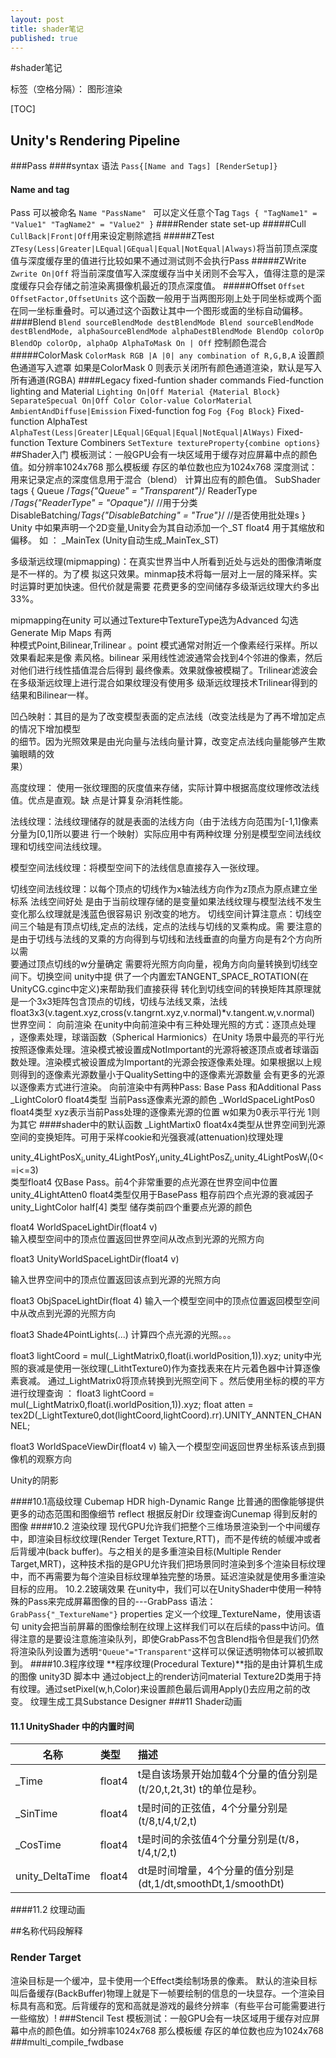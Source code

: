 ```yaml
---
layout: post
title: shader笔记
published: true
---
```

#shader笔记

标签（空格分隔）： 图形渲染

[TOC]
## Unity's Rendering Pipeline
###Pass
####syntax
语法
`Pass{[Name and Tags] [RenderSetup]}`
#### Name and tag
Pass 可以被命名
` Name "PassName"  ` 
可以定义任意个Tag
`Tags { "TagName1" = "Value1" "TagName2" = "Value2" }`
####Render state set-up
#####Cull
`CullBack|Front|Off`用来设定剔除遮挡
#####ZTest
`ZTesy(Less|Greater|LEqual|GEqual|Equal|NotEqual|Always)`将当前顶点深度值与深度缓存里的值进行比较如果不通过测试则不会执行Pass
#####ZWrite
` Zwrite On|Off`
将当前深度值写入深度缓存当中关闭则不会写入，值得注意的是深度缓存只会存储之前渲染离摄像机最近的顶点深度值。
#####Offset
`Offset OffsetFactor,OffsetUnits`
 这个函数一般用于当两图形刚上处于同坐标或两个面在同一坐标重叠时。可以通过这个函数让其中一个图形或面的坐标自动偏移。
 ####Blend
`Blend sourceBlendMode destBlendMode
Blend sourceBlendMode destBlendMode, alphaSourceBlendMode alphaDestBlendMode
BlendOp colorOp
BlendOp colorOp, alphaOp
AlphaToMask On | Off`
控制颜色混合
#####ColorMask
`ColorMask RGB |A |0| any combination of R,G,B,A`
设置颜色通道写入遮罩 如果是ColorMask 0 则表示关闭所有颜色通道渲染，默认是写入所有通道(RGBA)
####Legacy fixed-funtion shader commands
Fied-function lighting and Material
`Lighting On|Off
Material {Material Block}
SeparateSpecual On|Off
Color Color-value
ColorMaterial AmbientAndDiffuse|Emission`
Fixed-function fog
`Fog {Fog Block}`
Fixed-function AlphaTest
    `AlphaTest(Less|Greater|LEqual|GEqual|Equal|NotEqual|AlWays)`
Fixed-function Texture Combiners
`SetTexture textureProperty{combine options}`
##Shader入门
模板测试：一般GPU会有一块区域用于缓存对应屏幕中点的颜色值。如分辨率1024x768 那么模板缓   存区的单位数也应为1024x768
深度测试：用来记录定点的深度信息用于混合（blend） 计算出应有的颜色值。
SubShader tags
{
Queue /*Tags{"Queue" = "Transparent"}*/
ReaderType /*Tags{"ReaderType" = "Opaque"}*/ //用于分类
DisableBatching/*Tags{"DisableBatching" = "True"}*/ //是否使用批处理s
}
Unity 中如果声明一个2D变量,Unity会为其自动添加一个_ST float4 用于其缩放和偏移。 如 ：
_MainTex (Unity自动生成_MainTex_ST)

多级渐远纹理(mipmapping)：在真实世界当中人所看到近处与远处的图像清晰度是不一样的。为了模
拟这只效果。minmap技术将每一层对上一层的降采样。实时运算时更加快速。但代价就是需要
花费更多的空间储存多级渐远纹理大约多出33%。

mipmapping在unity 可以通过Texture中TextureType选为Advanced  勾选Generate Mip Maps 有两  
种模式Point,Bilinear,Trilinear 。point 模式通常对附近一个像素经行采样。所以效果看起来是像
素风格。bilinear 采用线性滤波通常会找到4个邻进的像素，然后对他们进行线性插值混合后得到
最终像素。效果就像被模糊了。Trilinear滤波会在多级渐远纹理上进行混合如果纹理没有使用多
级渐远纹理技术Trilinear得到的结果和Bilinear一样。

凹凸映射：其目的是为了改变模型表面的定点法线（改变法线是为了再不增加定点的情况下增加模型    
的细节。因为光照效果是由光向量与法线向量计算，改变定点法线向量能够产生欺骗眼睛的效           
果）

高度纹理： 使用一张纹理图的灰度值来存储，实际计算中根据高度纹理修改法线值。优点是直观。缺
点是计算复杂消耗性能。 

法线纹理：法线纹理储存的就是表面的法线方向（由于法线方向范围为[-1,1]像素分量为[0,1]所以要进 
行一个映射）实际应用中有两种纹理 分别是模型空间法线纹理和切线空间法线纹理。

模型空间法线纹理：将模型空间下的法线信息直接存入一张纹理。

切线空间法线纹理：以每个顶点的切线作为x轴法线方向作为z顶点为原点建立坐标系  法线空间好处
是由于当前纹理存储的是变量如果法线纹理与模型法线不发生变化那么纹理就是浅蓝色很容易识
别改变的地方。
切线空间计算注意点：切线空间三个轴是有顶点切线,定点的法线，定点的法线与切线的叉乘构成。需
要注意的是由于切线与法线的叉乘的方向得到与切线和法线垂直的向量方向是有2个方向所以需  
要通过顶点切线的w分量确定
需要将光照方向向量，视角方向向量转换到切线空间下。切换空间 unity中提
供了一个内置宏TANGENT_SPACE_ROTATION(在UnityCG.cginc中定义)来帮助我们直接获得
转化到切线空间的转换矩阵其原理就是一个3x3矩阵包含顶点的切线，切线与法线叉乘，法线
float3x3(v.tagent.xyz,cross(v.tangrnt.xyz,v.normal)*v.tangent.w,v.normal)
世界空间： 
向前渲染
    在unity中向前渲染中有三种处理光照的方式：逐顶点处理 ，逐像素处理，球谐函数（Spherical Harmionics）在Unity 场景中最亮的平行光按照逐像素处理。渲染模式被设置成NotImportant的光源将被逐顶点或者球谐函数处理。渲染模式被设置成为Important的光源会按逐像素处理。如果根据以上规则得到的逐像素光源数量小于QualitySetting中的逐像素光源数量 会有更多的光源以逐像素方式进行渲染。
  向前渲染中有两种Pass: Base Pass 和Additional Pass 
_LightColor0 float4类型 当前Pass逐像素光源的颜色
_WorldSpaceLightPos0 float4类型 xyz表示当前Pass处理的逐像素光源的位置 w如果为0表示平行光
1则为其它
####shader中的默认函数
_LightMartix0
float4x4类型从世界空间到光源空间的变换矩阵。可用于采样cookie和光强衰减(attenuation)纹理处理

unity_4LightPosX<sub>i</sub>,unity_4LightPosY<sub>i</sub>,unity_4LightPosZ<sub>i</sub>,unity_4LightPosW<sub>i</sub>(0<=i<=3)  
类型float4  仅Base Pass。前4个非常重要的点光源在世界空间中位置
unity_4LightAtten0 float4类型仅用于BasePass 粗存前四个点光源的衰减因子
unity_LightColor half[4] 类型 储存类前四个重要点光源的颜色 

float4 WorldSpaceLightDir(float4 v)  
输入模型空间中的顶点位置返回世界空间从改点到光源的光照方向

float3 UnityWorldSpaceLightDir(float4 v)

输入世界空间中的顶点位置返回该点到光源的光照方向

float3 ObjSpaceLightDir(float 4)
输入一个模型空间中的顶点位置返回模型空间中从改点到光源的光照方向

float3 Shade4PointLights(...) 
计算四个点光源的光照。。。

float3 lightCoord = mul(_LightMatrix0,float(i.worldPosition,1)).xyz;
unity中光照的衰减是使用一张纹理(_LithtTexture0)作为查找表来在片元着色器中计算逐像素衰减。
通过_LightMatrix0将顶点转换到光照空间下 。然后使用坐标的模的平方进行纹理查询 ：
float3 lightCoord = mul(_LightMatrix0,float(i.worldPosition,1)).xyz;
float atten = tex2D(_LightTexture0,dot(lightCoord,lightCoord).rr).UNITY_ANNTEN_CHANNEL;

float3 WorldSpaceViewDir(float4 v)
输入一个模型空间返回世界坐标系该点到摄像机的观察方向  

Unity的阴影


####10.1高级纹理
Cubemap
HDR  high-Dynamic Range 比普通的图像能够提供更多的动态范围和图像细节
reflect 根据反射Dir 纹理查询Cunemap 得到反射的图像
####10.2 渲染纹理
    现代GPU允许我们把整个三维场景渲染到一个中间缓存中，即渲染目标纹纹理(Render Terget Texture,RTT)，而不是传统的帧缓冲或者后背缓冲(back buffer)。与之相关的是多重渲染目标(Multiple Render Target,MRT)，这种技术指的是GPU允许我们把场景同时渲染到多个渲染目标纹理中，而不再需要为每个渲染目标纹理单独完整的场景。延迟渲染就是使用多重渲染目标的应用。
10.2.2玻璃效果
    在unity中，我们可以在UnityShader中使用一种特殊的Pass来完成屏幕图像的目的---GrabPass
语法：
`GrabPass{"_TextureName"}` properties 定义一个纹理_TextureName，使用该语句 unity会把当前屏幕的图像绘制在纹理上这样我们可以在后续的pass中访问。值得注意的是要设注意施渲染队列，即使GrabPass不包含Blend指令但是我们仍然将渲染队列设置为透明`"Queue"="Transparent"`这样可以保证透明物体可以被抓取到。
####10.3程序纹理
   **程序纹理(Procedural Texture)**指的是由计算机生成的图像
unity3D 脚本中 通过object上的render访问material Texture2D类用于持有纹理。通过setPixel(w,h,Color)来设置颜色最后调用Apply()去应用之前的改变。
 纹理生成工具Substance Designer
###11 Shader动画
#### 11.1 UnityShader 中的内置时间
|名称|类型|描述
|----|:----|:----
|_Time|float4|t是自该场景开始加载4个分量的值分别是(t/20,t,2t,3t) t的单位是秒。
|_SinTime|float4|t是时间的正弦值，4个分量分别是(t/8,t/4,t/2,t)
|_CosTime|float4|t是时间的余弦值4个分量分别是(t/8，t/4,t/2,t)
|unity_DeltaTime|float4|dt是时间增量，4个分量的值分别是(dt,1/dt,smoothDt,1/smoothDt)
####11.2 纹理动画
   
##名称代码段解释
### Render Target
渲染目标是一个缓冲，显卡使用一个Effect类绘制场景的像素。
默认的渲染目标叫后备缓存(BackBuffer)物理上就是下一帧要绘制的信息的一块显存。一个渲染目标具有高和宽。后背缓存的宽和高就是游戏的最终分辨率（有些平台可能需要进行一些缩放）!
###Stencil Test
模板测试：一般GPU会有一块区域用于缓存对应屏幕中点的颜色值。如分辨率1024x768 那么模板缓   存区的单位数也应为1024x768
###multi_compile_fwdbase
